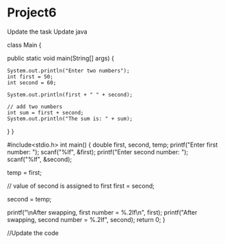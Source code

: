 # Project6
Update the task 
Update java

class Main {

  public static void main(String[] args) {
    
    System.out.println("Enter two numbers");
    int first = 50;
    int second = 60;
    
    System.out.println(first + " " + second);

    // add two numbers
    int sum = first + second;
    System.out.println("The sum is: " + sum);
  }
}


#include<stdio.h>
int main() {
  double first, second, temp;
  printf("Enter first number: ");
  scanf("%lf", &first);
  printf("Enter second number: ");
  scanf("%lf", &second);

  
  temp = first;

  // value of second is assigned to first
  first = second;

  
  second = temp;

 
  printf("\nAfter swapping, first number = %.2lf\n", first);
  printf("After swapping, second number = %.2lf", second);
  return 0;
}

//Update the code
